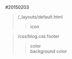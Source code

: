 #20150203
> /_layouts/default.html
> >icon  

> /css/blog.css footer 
> > color   
> > background color
